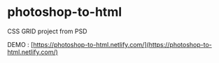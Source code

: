 <!-- @format -->

# photoshop-to-html

CSS GRID project from PSD

DEMO : [https://photoshop-to-html.netlify.com/](https://photoshop-to-html.netlify.com/)
